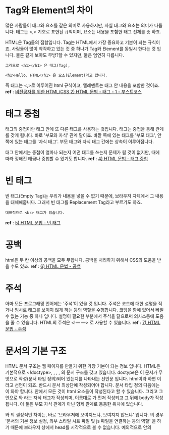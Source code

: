 # Tag와 Element의 차이

많은 사람들이 태그와 요소를 같은 의미로 사용하지만, 사실 태그와 요소는 의미가 다릅니다.
태그는 <,> 기호로 표현된 규칙이며, 요소는 내용을 포함한 태그 전체를 뜻 하죠.

HTML은 Tag들의 집합입니다. Tag는 HTML에서 가장 중요하고 기본이 되는 규칙이죠.
사람들이 많이 착각하고 있는 것 중 하나가 Tag와 Element를 동일시 한다는 것 입니다. 물론 같게 보아도 무방?할 수 있지만, 둘은 엄연히 다릅니다.

```
그러므로 <h1></h1> 은 태그(Tag),

<h1>Hello, HTML</h1> 은 요소(Element)라고 합니다.
```

즉 태그는 <,>로 이루어진 html 규칙이고, 엘레멘트는 태그 안 내용을 포함한 것이죠.
**ref** : [비전공자를 위한 HTML/CSS 2) HTML 문법 - 태그 - 1 - 부스트코스](https://www.boostcourse.org/cs120/lecture/253418/?isDesc=false)

# 태그 중첩
태그의 중첩이란 태그 안에 또 다른 태그를 사용하는 것입니다. 태그는 중첩을 통해 관계를 갖게 됩니다. 바로 '부모와 자식' 관계 말이죠. 바깥 쪽에 있는 태그를 '부모 태그', 안 쪽에 있는 태그를 '자식 태그'. 부모 태그와 자식 태그 간에는 상속이 이루어집니다.

태그 안에서는 중첩이 얼마나 되는지 어떤 태그를 쓰는지 문제가 될 것이 없지만, 때에 따라 정해진 태금나 중첩할 수 있기도 합니다.
**ref** : [4) HTML 문법 - 태그 중첩](https://www.boostcourse.org/cs120/lecture/92872?isDesc=false)

# 빈 태그
빈 태그(Empty Tag)는 우리가 내용을 넣을 수 없기 때문에, 브라우저 자체에서 그 내용을 대체해줍니다. 그래서 빈 태그를 Replacement Tag라고 부르기도 하죠.
```
대표적으로 <br> 태그가 있습니다.
```
**ref** : [5) HTML 문법 - 빈 태그](https://www.boostcourse.org/cs120/lecture/92873?isDesc=false)

# 공백
html은 두 칸 이상의 공백을 모두 무합니다. 공백을 처리하기 위해서 CSS의 도움을 받을 수도 있죠.
**ref** : [6) HTML 문법 - 공백](https://www.boostcourse.org/cs120/lecture/92874?isDesc=false)

# 주석
아마 모든 프로그래밍 언어에는 '주석'이 있을 것 입니다. 주석은 코드에 대한 설명을 적거나 임시로 태그를 보이지 않게 하는 등의 역할을 수행합니다. 코딩을 함에 있어서 빠질 수 없는 기능 중 하나 입니다.
설명이 필요한 부분에서 주석을 닮으로써 의사소통에 도움을 줄 수 있습니다.
HTML의 주석은 <!— —> 로 사용할 수 있습니다.
**ref** : [7) HTML 문법 - 주석](https://www.boostcourse.org/cs120/lecture/92875?isDesc=false)

# 문서의 기본 구조
HTML 문서 구조는 웹 페이지를 만들기 위한 가장 기본이 되는 정보 입니다. HTML은 기본적으로 <!doctype>, <html>, <head>, <body>, <meta>의 문서 구조를 갖고 있습니다.
doctype은 이 문서가 무엇으로 작성(문서 타입 정의)되어 있는지를 나타내는 선언문 입니다. html이라 하면 <!DOCTYPE html> 이라고 선언이 되죠. 반드시 문서 최상단에 작성되어야 합니다.
문서 타입 정의 다음에는 <html>이 와야 합니다. <html> 안에서 모든 것이 html 요소들이 작성된다고 할 수 있습니다.
그리고 그 안으로 <head>와 <body>라는 자식 태그가 작성되며, 이름대로 <head>가 먼저 작성되고 그 뒤에 body가 작성됩니다. 이 둘은 부모 자식 관계가 아닌 형제 관계로 동등한 위치에 있습니다.
<head>와 <body>의 결정적인 차이는, 바로 '브라우저에 보여지느냐, 보여지지 않느냐' 입니다. <head>의 경우 '문서의 기본 정보 설정, 외부 스타일 시트 파일 및 js 파일을 연결하는 등의 역할' 을 하기 때문에 브라우저 상에서 head를 시각적으로 볼 수 없습니다. 예외적으로 <head> 안의 <title>이나 favicon은 브라우저 상 '탭'에서 표시될 수 있습니다. 반면 <body>의 경우는 사용자에게 직접적으로 보여지는 부분으로써, 우리가 웹 페이지를 사용할 때 보여지는 모든 요소들이 <body>에서 작성되는 것 입니다. 
기본적인 HTML 구조 중 마지막으로 <meta>가 있습니다. 빈 요소로써 '메타데이터 콘텐츠'를 다룹니다. 기본 정의는 charset으로 되어 있는 데, 이것은 문서 인코딩에 사용한 문자 인코딩을 나타내는 "문자 집합 선언"이 됩니다. 보통 charset="UTF-8"로 정의합니다.

**ref** : [8) 문서의 기본 구조](https://www.boostcourse.org/cs120/lecture/92876?isDesc=false)

**ref** : []()
**ref** : []()
**ref** : []()
**ref** : []()
**ref** : []()
**ref** : []()
**ref** : []()
**ref** : []()
**ref** : []()
**ref** : []()



